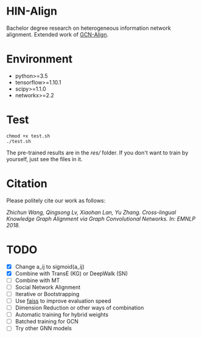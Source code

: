 # HIN-Align

Bachelor degree research on heterogeneous information network alignment. Extended work of [GCN-Align](https://github.com/1049451037/GCN-Align).

# Environment

* python>=3.5
* tensorflow>=1.10.1
* scipy>=1.1.0
* networkx>=2.2

# Test

```
chmod +x test.sh
./test.sh
```

The pre-trained results are in the *res/* folder. If you don't want to train by yourself, just see the files in it.

# Citation

Please politely cite our work as follows:

*Zhichun Wang, Qingsong Lv, Xiaohan Lan, Yu Zhang. Cross-lingual Knowledge Graph Alignment via Graph Convolutional Networks. In: EMNLP 2018.*

# TODO

- [x] Change a\_ij to sigmoid(a\_ij)
- [x] Combine with TransE (KG) or DeepWalk (SN)
- [ ] Combine with MT
- [ ] Social Network Alignment
- [ ] Iterative or Bootstrapping
- [ ] Use [faiss](https://github.com/facebookresearch/faiss) to improve evaluation speed
- [ ] Dimension Reduction or other ways of combination
- [ ] Automatic training for hybrid weights
- [ ] Batched training for GCN
- [ ] Try other GNN models
